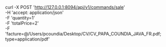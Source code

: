 curl -X POST 'http://127.0.0.1:8094/api/v1/commands/sale' \
-H 'accept: application/json' \
-F 'quantity=1' \
-F 'totalPrice=2' \
-F 'facture=@/Users/pcoundia/Desktop/CV/CV_PAPA_COUNDIA_JAVA_FR.pdf;type=application/pdf'
